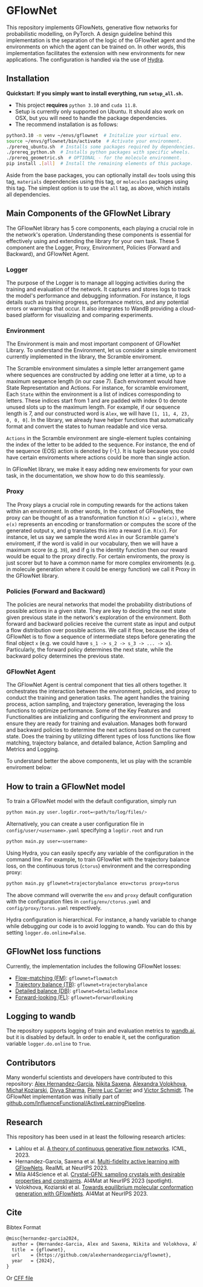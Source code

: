 # GFlowNet

This repository implements GFlowNets, generative flow networks for probabilistic modelling, on PyTorch. A design guideline behind this implementation is the separation of the logic of the GFlowNet agent and the environments on which the agent can be trained on. In other words, this implementation facilitates the extension with new environments for new applications. The configuration is handled via the use of [Hydra](https://hydra.cc/docs/intro/).

## Installation

**Quickstart: If you simply want to install everything, run `setup_all.sh`.**

+ This project **requires** `python 3.10` and `cuda 11.8`.
+ Setup is currently only supported on Ubuntu. It should also work on OSX, but you will need to handle the package dependencies.
+ The recommend installation is as follows:

```bash
python3.10 -m venv ~/envs/gflownet  # Initalize your virtual env.
source ~/envs/gflownet/bin/activate  # Activate your environment.
./prereq_ubuntu.sh  # Installs some packages required by dependencies.
./prereq_python.sh  # Installs python packages with specific wheels.
./prereq_geometric.sh  # OPTIONAL - for the molecule environment.
pip install .[all]  # Install the remaining elements of this package.
```

Aside from the base packages, you can optionally install `dev` tools using this tag, `materials` dependencies using this tag, or `molecules` packages using this tag. The simplest option is to use the `all` tag, as above, which installs all dependencies.

## Main Components of the GFlowNet Library

The GFlowNet library has 5 core components, each playing a crucial role in the network's operation. Understanding these components is essential for effectively using and extending the library for your own task. These 5 component are the Logger, Proxy, Environment,  Policies (Forward and Backward), and GFlowNet Agent. 

### Logger
The purpose of the Logger is to manage all logging activities during the training and evaluation of the network. It captures and stores logs to track the model's performance and debugging information. For instance, it logs details such as training progress, performance metrics, and any potential errors or warnings that occur. It also integrates to WandB providing a cloud-based platform for visualizing and comparing experiments. 

### Environment
The Environment is main and most important component of GFlowNet Library. To understand the Environment, let us consider a simple enviroment currently implemented in the library, the Scramble enviroment. 

The Scramble environment simulates a simple letter arrangement game where sequences are constructed by adding one letter at a time, up to a maximum sequence length (in our case 7). Each enviroment would have State Representation and Actions. For instance, for scramble enviroment, Each ``State`` within the environment is a list of indices corresponding to letters. These indices start from 1 and are padded with index 0 to denote unused slots up to the maximum length. For example, if our sequence length is 7, and our constructed word is `Alex`, we will have `[1, 11, 4, 23, 0, 0, 0]`. In the library, we already have helper functions that automatically format and convert the states to human readable and vice versa. 

``Actions`` in the Scramble environment are single-element tuples containing the index of the letter to be added to the sequence. For instance, the end of the sequence (EOS) action is denoted by (-1,). It is tuple because you could have certain enviroments where actions could be more than single action. 

In GFlowNet library, we make it easy adding new enviroments for your own task, in the documentation, we show how to do this seamlessly. 

### Proxy

The Proxy plays a crucial role in computing rewards for the actions taken within an environment. In other words, In the context of GFlowNets, the proxy can be thought of as a transformation function `R(x) = g(e(x))`, where `e(x)` represents an encoding or transformation or computes the score of the generated output x, and g translates this into a reward (i.e. `R(x)`). For instance, let us say we sample the word `Alex` in our Scramble game's enviroment, if the word is valid in our vocabulary, then we will have a maximum score (e.g. `39`), and if g is the identity function then our reward would be equal to the proxy directly. For certain enviroments, the proxy is just scorer but to have a common name for more complex enviroments (e.g. in molecule generation where it could be energy function) we call it Proxy in the GFlowNet library.

### Policies (Forward and Backward)

The policies are neural networks that model the probability distributions of possible actions in a given state. They are key to deciding the next state given previous state in the network's exploration of the environment. Both forward and backward policies receive the current state as input and output a flow distribution over possible actions. We call it flow, because the idea of GFlowNet is to flow a sequence of intermediate steps before generating the final object `x` (e.g. we could have `s_1 -> s_2 -> s_3 -> ... -> x`). Particularly, the forward policy determines the next state, while the backward policy determines the previous state.

### GFlowNet Agent

The GFlowNet Agent is central component that ties all others together. It orchestrates the interaction between the environment, policies, and proxy to conduct the training and generation tasks. The agent handles the training process, action sampling, and trajectory generation, leveraging the loss functions to optimize performance. Some of the Key Features and Functionalities are initializing and configuring the environment and proxy to ensure they are ready for training and evaluation. Manages both forward and backward policies to determine the next actions based on the current state. Does the training by utilizing  different types of loss functions like flow matching, trajectory balance, and detailed balance, Action Sampling and Metrics and Logging. 

To understand better the above components, let us play with the scramble enviroment below:

## How to train a GFlowNet model

To train a GFlowNet model with the default configuration, simply run

```bash
python main.py user.logdir.root=<path/to/log/files/>
```

Alternatively, you can create a user configuration file in `config/user/<username>.yaml` specifying a `logdir.root` and run

```bash
python main.py user=<username>
```

Using Hydra, you can easily specify any variable of the configuration in the command line. For example, to train GFlowNet with the trajectory balance loss, on the continuous torus (`ctorus`) environment and the corresponding proxy:

```bash
python main.py gflownet=trajectorybalance env=ctorus proxy=torus
```

The above command will overwrite the `env` and `proxy` default configuration with the configuration files in `config/env/ctorus.yaml` and `config/proxy/torus.yaml` respectively.

Hydra configuration is hierarchical. For instance, a handy variable to change while debugging our code is to avoid logging to wandb. You can do this by setting `logger.do.online=False`.

## GFlowNet loss functions

Currently, the implementation includes the following GFlowNet losses:

- [Flow-matching (FM)](https://arxiv.org/abs/2106.04399): `gflownet=flowmatch`
- [Trajectory balance (TB)](https://arxiv.org/abs/2201.13259): `gflownet=trajectorybalance`
- [Detailed balance (DB)](https://arxiv.org/abs/2201.13259): `gflownet=detailedbalance`
- [Forward-looking (FL)](https://arxiv.org/abs/2302.01687): `gflownet=forwardlooking`

## Logging to wandb

The repository supports logging of train and evaluation metrics to [wandb.ai](https://wandb.ai), but it is disabled by default. In order to enable it, set the configuration variable `logger.do.online` to `True`.

## Contributors

Many wonderful scientists and developers have contributed to this repository: [Alex Hernandez-Garcia](https://github.com/alexhernandezgarcia), [Nikita Saxena](https://github.com/nikita-0209), [Alexandra Volokhova](https://github.com/AlexandraVolokhova), [Michał Koziarski](https://github.com/michalkoziarski), [Divya Sharma](https://github.com/sh-divya), [Pierre Luc Carrier](https://github.com/carriepl) and [Victor Schmidt](https://github.com/vict0rsch). The GFlowNet implementation was initially part of [github.com/InfluenceFunctional/ActiveLearningPipeline](https://github.com/InfluenceFunctional/ActiveLearningPipeline).

## Research

This repository has been used in at least the following research articles:

- Lahlou et al. [A theory of continuous generative flow networks](https://proceedings.mlr.press/v202/lahlou23a/lahlou23a.pdf). ICML, 2023.
- Hernandez-Garcia, Saxena et al. [Multi-fidelity active learning with GFlowNets](https://arxiv.org/abs/2306.11715). RealML at NeurIPS 2023.
- Mila AI4Science et al. [Crystal-GFN: sampling crystals with desirable properties and constraints](https://arxiv.org/abs/2310.04925). AI4Mat at NeurIPS 2023 (spotlight).
- Volokhova, Koziarski et al. [Towards equilibrium molecular conformation generation with GFlowNets](https://arxiv.org/abs/2310.14782). AI4Mat at NeurIPS 2023.

## Cite

Bibtex Format

```txt
@misc{hernandez-garcia2024,
  author = {Hernandez-Garcia, Alex and Saxena, Nikita and Volokhova, Alexandra and Koziarski, Michał and Sharma, Divya and Viviano, Joseph D and Carrier, Pierre Luc and Schmidt, Victor},
  title  = {gflownet},
  url    = {https://github.com/alexhernandezgarcia/gflownet},
  year   = {2024},
}
```

Or [CFF file](./CITATION.cff)
